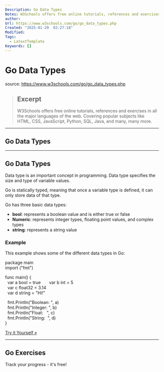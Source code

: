 ```yaml
---
Description: Go Data Types
Notes: W3Schools offers free online tutorials, references and exercises in all the major languages of the web. Covering popular subjects like HTML, CSS, JavaScript, Python, SQL, Java, and many, many more.
author: 
Url: https://www.w3schools.com/go/go_data_types.php
Created: "2025-01-29  02:27:18"
Modified: 
Tags:
  - LatextTemplate
Keywords: []
---
```


# Go Data Types

source: https://www.w3schools.com/go/go_data_types.php

> ## Excerpt
> W3Schools offers free online tutorials, references and exercises in all the major languages of the web. Covering popular subjects like HTML, CSS, JavaScript, Python, SQL, Java, and many, many more.

---
## Go Data Types

___

## Go Data Types

Data type is an important concept in programming. Data type specifies the size and type of variable values.

Go is statically typed, meaning that once a variable type is defined, it can only store data of that type.

Go has three basic data types:

-   **bool**: represents a boolean value and is either true or false
-   **Numeric**: represents integer types, floating point values, and complex types
-   **string**: represents a string value

### Example

This example shows some of the different data types in Go:

package main  
import ("fmt")  
  
func main() {  
  var a bool = true       var b int = 5           
  var c float32 = 3.14    
  var d string = "Hi!"    
  
  fmt.Println("Boolean: ", a)  
  fmt.Println("Integer: ", b)  
  fmt.Println("Float:   ", c)  
  fmt.Println("String:  ", d)  
}  

[Try it Yourself »](https://www.w3schools.com/go/trygo.php?filename=demo_data_types1)

___

## Go Exercises

  

Track your progress - it's free!
